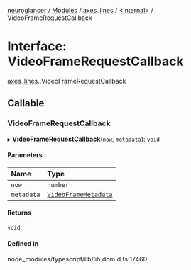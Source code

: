 [neuroglancer](../README.md) / [Modules](../modules.md) / [axes\_lines](../modules/axes_lines.md) / [<internal\>](../modules/axes_lines._internal_.md) / VideoFrameRequestCallback

# Interface: VideoFrameRequestCallback

[axes_lines](../modules/axes_lines.md).[<internal>](../modules/axes_lines._internal_.md).VideoFrameRequestCallback

## Callable

### VideoFrameRequestCallback

▸ **VideoFrameRequestCallback**(`now`, `metadata`): `void`

#### Parameters

| Name | Type |
| :------ | :------ |
| `now` | `number` |
| `metadata` | [`VideoFrameMetadata`](axes_lines._internal_.VideoFrameMetadata.md) |

#### Returns

`void`

#### Defined in

node_modules/typescript/lib/lib.dom.d.ts:17460
